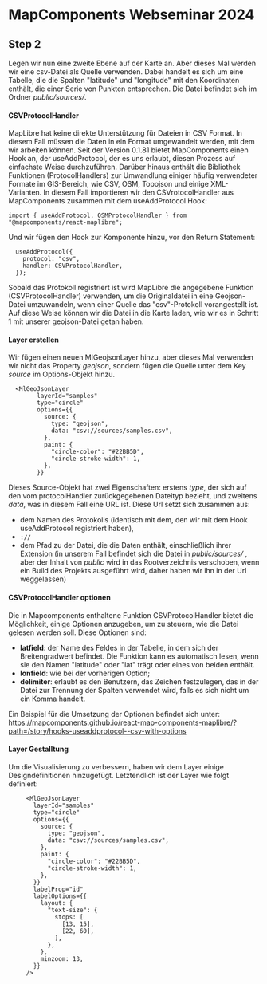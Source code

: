 # MapComponents Webseminar 2024

## Step 2


Legen wir nun eine zweite Ebene auf der Karte an. Aber dieses Mal werden wir eine csv-Datei als Quelle verwenden. Dabei handelt es sich um eine Tabelle, die die Spalten "latitude" und "longitude" mit den Koordinaten enthält, die einer Serie von Punkten entsprechen. Die Datei befindet sich im Ordner *public/sources/*. 


#### CSVProtocolHandler
MapLibre hat keine direkte Unterstützung für Dateien in CSV Format. In diesem Fall müssen die Daten in ein Format umgewandelt werden, mit dem wir arbeiten können. 
Seit der Version 0.1.81 bietet MapComponents einen Hook an, der useAddProtocol, der es uns erlaubt, diesen Prozess auf einfachste Weise durchzuführen. Darüber hinaus enthält die Bibliothek Funktionen (ProtocolHandlers) zur Umwandlung einiger häufig verwendeter Formate im GIS-Bereich, wie CSV, OSM, Topojson und einige XML-Varianten.
In diesem Fall importieren wir den CSVrotocolHandler aus MapComponents zusammen mit dem useAddProtocol Hook:

```
import { useAddProtocol, OSMProtocolHandler } from "@mapcomponents/react-maplibre";

```
Und wir fügen den Hook zur Komponente hinzu, vor den Return Statement:

```
  useAddProtocol({
    protocol: "csv",
    handler: CSVProtocolHandler,
  });  
  ```
Sobald das Protokoll registriert ist wird MapLibre die angegebene Funktion (CSVProtocolHandler) verwenden, um die Originaldatei in eine Geojson-Datei umzuwandeln, wenn einer Quelle das "csv"-Protokoll vorangestellt ist. Auf diese Weise können wir die Datei in die Karte laden, wie wir es in Schritt 1 mit unserer geojson-Datei getan haben.

#### Layer erstellen

Wir fügen einen neuen MlGeojsonLayer hinzu, aber dieses Mal verwenden wir nicht das Property *geojson*, sondern fügen die Quelle unter dem Key *source* im Options-Objekt hinzu. 

```
  <MlGeoJsonLayer
        layerId="samples"
        type="circle"
        options={{
          source: {
            type: "geojson",
            data: "csv://sources/samples.csv",
          },
          paint: {
            "circle-color": "#22BB5D",
            "circle-stroke-width": 1,
          },
        }}
 ```

 Dieses Source-Objekt hat zwei Eigenschaften: erstens  *type*, der sich auf den vom protocolHandler zurückgegebenen Dateityp bezieht, und zweitens *data*, was in diesem Fall eine URL ist. Diese Url setzt sich zusammen aus:
- dem Namen des Protokolls (identisch mit dem, den wir mit dem Hook useAddProtocol registriert haben), 
- `://`
- dem Pfad zu der Datei, die die Daten enthält, einschließlich ihrer Extension (in unserem Fall befindet sich die Datei in *public/sources/* , aber der Inhalt von *public* wird in das Rootverzeichnis verschoben, wenn ein Build des Projekts ausgeführt wird, daher haben wir ihn in der Url weggelassen)

#### CSVProtocolHandler optionen
Die in Mapcomponents enthaltene Funktion CSVProtocolHandler bietet die Möglichkeit, einige Optionen anzugeben, um zu steuern, wie die Datei gelesen werden soll. Diese Optionen sind: 
- **latfield**: der Name des Feldes in der Tabelle, in dem sich der Breitengradwert befindet. Die Funktion kann es automatisch lesen, wenn sie den Namen "latitude" oder "lat" trägt oder eines von beiden enthält. 
-	**lonfield**: wie bei der vorherigen Option;
-	**delimiter**: erlaubt es den Benutzern, das Zeichen festzulegen, das in der Datei zur Trennung der Spalten verwendet wird, falls es sich nicht um ein Komma handelt. 

Ein Beispiel für die Umsetzung der Optionen befindet sich unter: https://mapcomponents.github.io/react-map-components-maplibre/?path=/story/hooks-useaddprotocol--csv-with-options


#### Layer Gestalltung
Um die Visualisierung zu verbessern, haben wir dem Layer einige Designdefinitionen hinzugefügt. Letztendlich ist der Layer wie folgt definiert: 
 ```
      <MlGeoJsonLayer
        layerId="samples"
        type="circle"
        options={{
          source: {
            type: "geojson",
            data: "csv://sources/samples.csv",
          },
          paint: {
            "circle-color": "#22BB5D",
            "circle-stroke-width": 1,
          },
        }}
        labelProp="id"
        labelOptions={{
          layout: {
            "text-size": {
              stops: [
                [13, 15],
                [22, 60],
              ],
            },
          },
          minzoom: 13,
        }}
      />
 ```

